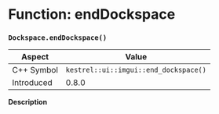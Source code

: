 
# Function: endDockspace
### `Dockspace.endDockspace()`

| Aspect | Value |
| --- | --- |
| C++ Symbol | `kestrel::ui::imgui::end_dockspace()` |
| Introduced | 0.8.0 |

**Description**


